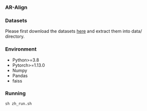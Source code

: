 ### AR-Align

### Datasets
Please first download the datasets <a  href ="https://pan.baidu.com/s/1R7aRfg83UhTlH-D0mGIF0w?pwd=3ney">here</a> and extract them into data/ directory.

### Environment

- Python>=3.8
- Pytorch>=1.13.0
- Numpy
- Pandas
- faiss

### Running
``sh zh_run.sh``

